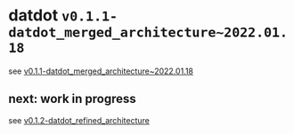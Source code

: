 # datdot `v0.1.1-datdot_merged_architecture~2022.01.18`

see [v0.1.1-datdot_merged_architecture~2022.01.18](./v0.1.1-datdot_merged_architecture~2022.01.18/)

## next: work in progress
see [v0.1.2-datdot_refined_architecture](./v0.1.2-datdot_refined_architecture~2022.01.19_2022.XX.XX/)